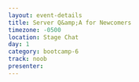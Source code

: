 ```yaml
---
layout: event-details
title: Server Q&amp;A for Newcomers
timezone: -0500
location: Stage Chat
day: 1
category: bootcamp-6
track: noob
presenter:
---
```

